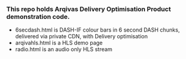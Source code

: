 ### This repo holds Arqivas Delivery Optimisation Product demonstration code.

+ 6secdash.html is DASH-IF colour bars in 6 second DASH chunks, delivered via private CDN, with Delivery optimisation
+ arqivahls.html is a HLS demo page
+ radio.html is an audio only HLS stream
